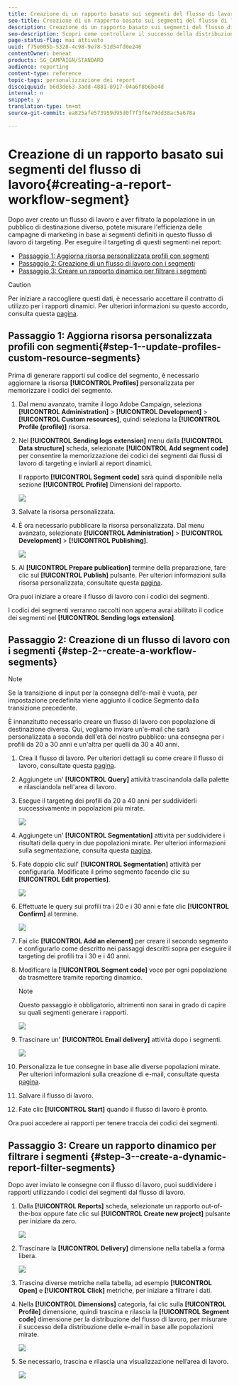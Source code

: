 ```yaml
---
title: Creazione di un rapporto basato sui segmenti del flusso di lavoro
seo-title: Creazione di un rapporto basato sui segmenti del flusso di lavoro
description: Creazione di un rapporto basato sui segmenti del flusso di lavoro
seo-description: Scopri come controllare il successo della distribuzione in base ai segmenti dei flussi di lavoro nei tuoi rapporti.
page-status-flag: mai attivato
uuid: f75e005b-5328-4c98-9e78-51d54fd0e246
contentOwner: beneat
products: SG_CAMPAIGN/STANDARD
audience: reporting
content-type: reference
topic-tags: personalizzazione dei report
discoiquuid: b6d3de63-3add-4881-8917-04a6f8b6be4d
internal: n
snippet: y
translation-type: tm+mt
source-git-commit: ea825afe573959d95d0f7f3f6e79dd38ac5a678a

---
```



# Creazione di un rapporto basato sui segmenti del flusso di lavoro{#creating-a-report-workflow-segment}

Dopo aver creato un flusso di lavoro e aver filtrato la popolazione in un pubblico di destinazione diverso, potete misurare l'efficienza delle campagne di marketing in base ai segmenti definiti in questo flusso di lavoro di targeting.
Per eseguire il targeting di questi segmenti nei report:

* [Passaggio 1: Aggiorna risorsa personalizzata profili con segmenti](#step-1--update-profiles-custom-resource-segments)
* [Passaggio 2: Creazione di un flusso di lavoro con i segmenti](#step-2--create-a-workflow-segments)
* [Passaggio 3: Creare un rapporto dinamico per filtrare i segmenti](#step-3--create-a-dynamic-report-filter-segments)

>[!CAUTION]
>Per iniziare a raccogliere questi dati, è necessario accettare il contratto di utilizzo per i rapporti dinamici.
>Per ulteriori informazioni su questo accordo, consulta questa [pagina](../../reporting/using/about-dynamic-reports.md#dynamic-reporting-usage-agreement).

## Passaggio 1: Aggiorna risorsa personalizzata profili con segmenti{#step-1--update-profiles-custom-resource-segments}

Prima di generare rapporti sul codice del segmento, è necessario aggiornare la risorsa **[!UICONTROL Profiles]** personalizzata per memorizzare i codici del segmento.

1. Dal menu avanzato, tramite il logo Adobe Campaign, seleziona **[!UICONTROL Administration]** &gt; **[!UICONTROL Development]** &gt; **[!UICONTROL Custom resources]**, quindi seleziona la **[!UICONTROL Profile (profile)]** risorsa.
1. Nel **[!UICONTROL Sending logs extension]** menu dalla **[!UICONTROL Data structure]** scheda, selezionate **[!UICONTROL Add segment code]** per consentire la memorizzazione dei codici dei segmenti dai flussi di lavoro di targeting e inviarli ai report dinamici.

   Il rapporto **[!UICONTROL Segment code]** sarà quindi disponibile nella sezione **[!UICONTROL Profile]** Dimensioni del rapporto.

   ![](assets/report_segment_4.png)

1. Salvate la risorsa personalizzata.

1. È ora necessario pubblicare la risorsa personalizzata.
Dal menu avanzato, selezionate **[!UICONTROL Administration]** &gt; **[!UICONTROL Development]** &gt; **[!UICONTROL Publishing]**.

   ![](assets/custom_profile_7.png)

1. Al **[!UICONTROL Prepare publication]** termine della preparazione, fare clic sul **[!UICONTROL Publish]** pulsante. Per ulteriori informazioni sulla risorsa personalizzata, consultate questa [pagina](../../developing/using/updating-the-database-structure.md).

Ora puoi iniziare a creare il flusso di lavoro con i codici dei segmenti.

I codici dei segmenti verranno raccolti non appena avrai abilitato il codice dei segmenti nel **[!UICONTROL Sending logs extension]**.

## Passaggio 2: Creazione di un flusso di lavoro con i segmenti {#step-2--create-a-workflow-segments}

>[!NOTE]
>Se la transizione di input per la consegna dell’e-mail è vuota, per impostazione predefinita viene aggiunto il codice Segmento dalla transizione precedente.

È innanzitutto necessario creare un flusso di lavoro con popolazione di destinazione diversa. Qui, vogliamo inviare un'e-mail che sarà personalizzata a seconda dell'età del nostro pubblico: una consegna per i profili da 20 a 30 anni e un'altra per quelli da 30 a 40 anni.

1. Crea il flusso di lavoro. Per ulteriori dettagli su come creare il flusso di lavoro, consultate questa [pagina](../../automating/using/building-a-workflow.md).

1. Aggiungete un' **[!UICONTROL Query]** attività trascinandola dalla palette e rilasciandola nell'area di lavoro.

1. Esegue il targeting dei profili da 20 a 40 anni per suddividerli successivamente in popolazioni più mirate.

   ![](assets/report_segment_1.png)

1. Aggiungete un' **[!UICONTROL Segmentation]** attività per suddividere i risultati della query in due popolazioni mirate. Per ulteriori informazioni sulla segmentazione, consulta questa [pagina](../../automating/using/targeting-data.md#segmenting-data).

1. Fate doppio clic sull' **[!UICONTROL Segmentation]** attività per configurarla. Modificate il primo segmento facendo clic su **[!UICONTROL Edit properties]**.

   ![](assets/report_segment_7.png)

1. Effettuate le query sui profili tra i 20 e i 30 anni e fate clic **[!UICONTROL Confirm]** al termine.

   ![](assets/report_segment_8.png)

1. Fai clic **[!UICONTROL Add an element]** per creare il secondo segmento e configurarlo come descritto nei passaggi descritti sopra per eseguire il targeting dei profili tra i 30 e i 40 anni.

1. Modificare la **[!UICONTROL Segment code]** voce per ogni popolazione da trasmettere tramite reporting dinamico.

   >[!NOTE]
   >Questo passaggio è obbligatorio, altrimenti non sarai in grado di capire su quali segmenti generare i rapporti.

   ![](assets/report_segment_9.png)

1. Trascinare un' **[!UICONTROL Email delivery]** attività dopo i segmenti.

   ![](assets/report_segment_3.png)

1. Personalizza le tue consegne in base alle diverse popolazioni mirate. Per ulteriori informazioni sulla creazione di e-mail, consultate questa [pagina](../../designing/using/overview.md).

1. Salvare il flusso di lavoro.

1. Fate clic **[!UICONTROL Start]** quando il flusso di lavoro è pronto.

Ora puoi accedere ai rapporti per tenere traccia dei codici dei segmenti.

## Passaggio 3: Creare un rapporto dinamico per filtrare i segmenti {#step-3--create-a-dynamic-report-filter-segments}

Dopo aver inviato le consegne con il flusso di lavoro, puoi suddividere i rapporti utilizzando i codici dei segmenti dal flusso di lavoro.

1. Dalla **[!UICONTROL Reports]** scheda, selezionate un rapporto out-of-the-box oppure fate clic sul **[!UICONTROL Create new project]** pulsante per iniziare da zero.

   ![](assets/custom_profile_18.png)
1. Trascinare la **[!UICONTROL Delivery]** dimensione nella tabella a forma libera.

   ![](assets/report_segment_5.png)

1. Trascina diverse metriche nella tabella, ad esempio **[!UICONTROL Open]** e **[!UICONTROL Click]** metriche, per iniziare a filtrare i dati.
1. Nella **[!UICONTROL Dimensions]** categoria, fai clic sulla **[!UICONTROL Profile]** dimensione, quindi trascina e rilascia la **[!UICONTROL Segment code]** dimensione per la distribuzione del flusso di lavoro, per misurare il successo della distribuzione delle e-mail in base alle popolazioni mirate.

   ![](assets/report_segment_6.png)

1. Se necessario, trascina e rilascia una visualizzazione nell’area di lavoro.

   ![](assets/report_segment_10.png)
